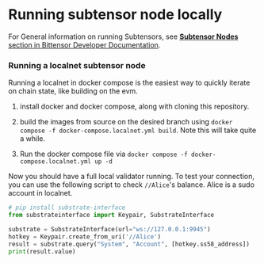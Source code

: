 # Running subtensor node locally

For General information on running Subtensors, see
[**Subtensor Nodes** section in Bittensor Developer Documentation](https://docs.bittensor.com/subtensor-nodes).

### Running a localnet subtensor node

Running a localnet in docker compose is the easiest way to quickly iterate on
chain state, like building on the evm.

1. install docker and docker compose, along with cloning this repository.

1. build the images from source on the desired branch using
   `docker compose -f docker-compose.localnet.yml build`. Note this will take
   quite a while.

1. Run the docker compose file via
   `docker compose -f docker-compose.localnet.yml up -d`

Now you should have a full local validator running. To test your connection, you
can use the following script to check `//Alice`'s balance. Alice is a sudo
account in localnet.

```py
# pip install substrate-interface
from substrateinterface import Keypair, SubstrateInterface

substrate = SubstrateInterface(url="ws://127.0.0.1:9945")
hotkey = Keypair.create_from_uri('//Alice')
result = substrate.query("System", "Account", [hotkey.ss58_address])
print(result.value)
```
